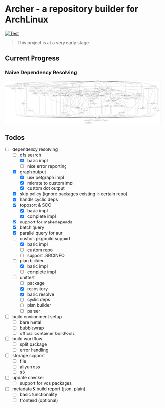 # Archer - a repository builder for ArchLinux

[![Test](https://github.com/PhotonQuantum/archer/actions/workflows/test.yml/badge.svg)](https://github.com/PhotonQuantum/archer/actions/workflows/test.yml)

> This project is at a very early stage.

## Current Progress

### Naive Dependency Resolving
![deps](demo.jpg)

## Todos
- [ ] dependency resolving
  + [ ] dfs search
    * [x] basic impl
    * [ ] nice error reporting
  + [x] graph output
    * [x] use petgraph impl
    * [x] migrate to custom impl
    * [x] custom dot output
  + [x] skip policy (ignore packages existing in certain repo)
  + [x] handle cyclic deps
  + [x] toposort & SCC
    * [x] basic impl
    * [x] complete impl
  + [x] support for makedepends
  + [x] batch query
  + [x] parallel query for aur
  + [ ] custom pkgbuild support
    * [x] basic impl
    * [ ] custom repo
    * [ ] support .SRCINFO
  + [ ] plan builder
    * [x] basic impl
    * [ ] complete impl
  + [ ] unittest
    * [ ] package
    * [x] repository
    * [x] basic resolve
    * [ ] cyclic deps
    * [ ] plan builder
    * [ ] parser
- [ ] build environment setup
  + [ ] bare metal
  + [ ] bubblewrap
  + [ ] official container buildtools
- [ ] build workflow
  + [ ] split package
  + [ ] error handling
- [ ] storage support
  + [ ] file
  + [ ] aliyun oss
  + [ ] s3
- [ ] update checker
  + [ ] support for vcs packages
- [ ] metadata & build report (json, plain)
  + [ ] basic functionality
  + [ ] frontend (optional)